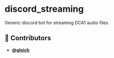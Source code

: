 <!-- DO NOT REMOVE - contributor_list:data:start:["gleich"]:end -->
# discord_streaming

Generic discord bot for streaming DCA1 audio files.

<!-- prettier-ignore-start -->
<!-- DO NOT REMOVE - contributor_list:start -->
## 👥 Contributors


- **[@gleich](https://github.com/gleich)**

<!-- DO NOT REMOVE - contributor_list:end -->
<!-- prettier-ignore-end -->